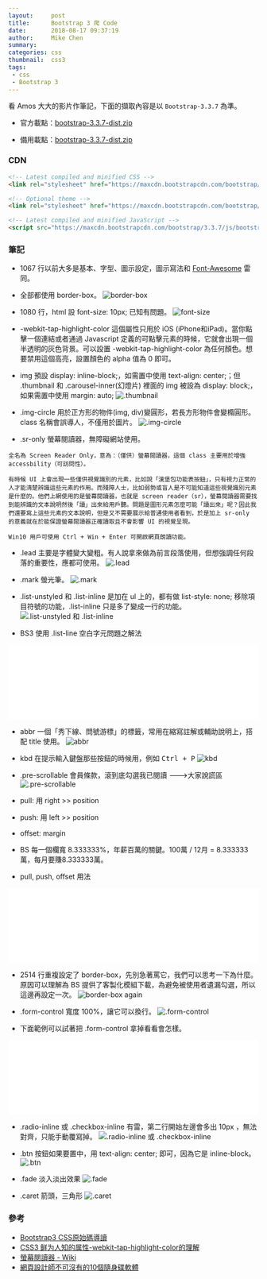 ```yaml
---
layout:     post
title:      Bootstrap 3 爬 Code
date:       2018-08-17 09:37:19
author:     Mike Chen
summary:    
categories: css
thumbnail:  css3
tags:
 - css
 - Bootstrap 3
---
```


看 Amos 大大的影片作筆記，下面的擷取內容是以 `Bootstrap-3.3.7` 為準。

* 官方載點：[bootstrap-3.3.7-dist.zip](https://github.com/twbs/bootstrap/releases/download/v3.3.7/bootstrap-3.3.7-dist.zip)

* 備用載點：[bootstrap-3.3.7-dist.zip](https://mike2014mike.github.io/sample/2018-08-17/bootstrap-3.3.7-dist.zip)

### CDN

```html
<!-- Latest compiled and minified CSS -->
<link rel="stylesheet" href="https://maxcdn.bootstrapcdn.com/bootstrap/3.3.7/css/bootstrap.min.css" integrity="sha384-BVYiiSIFeK1dGmJRAkycuHAHRg32OmUcww7on3RYdg4Va+PmSTsz/K68vbdEjh4u" crossorigin="anonymous">

<!-- Optional theme -->
<link rel="stylesheet" href="https://maxcdn.bootstrapcdn.com/bootstrap/3.3.7/css/bootstrap-theme.min.css" integrity="sha384-rHyoN1iRsVXV4nD0JutlnGaslCJuC7uwjduW9SVrLvRYooPp2bWYgmgJQIXwl/Sp" crossorigin="anonymous">

<!-- Latest compiled and minified JavaScript -->
<script src="https://maxcdn.bootstrapcdn.com/bootstrap/3.3.7/js/bootstrap.min.js" integrity="sha384-Tc5IQib027qvyjSMfHjOMaLkfuWVxZxUPnCJA7l2mCWNIpG9mGCD8wGNIcPD7Txa" crossorigin="anonymous"></script>
```

### 筆記

* 1067 行以前大多是基本、字型、圖示設定，圖示寫法和 [Font-Awesome](https://fontawesome.com) 雷同。

* 全部都使用 border-box。
![border-box](https://i.imgur.com/8aVhlZk.png)

* 1080 行，html 設 font-size: 10px; 已知有問題。
![font-size](https://i.imgur.com/Vi6UNZv.png)

* -webkit-tap-highlight-color 這個屬性只用於 iOS (iPhone和iPad)。當你點擊一個連結或者通過 Javascript 定義的可點擊元素的時候，它就會出現一個半透明的灰色背景。可以設置 -webkit-tap-highlight-color 為任何顏色。想要禁用這個高亮，設置顏色的 alpha 值為 0 即可。

* img 預設 display: inline-block;，如需置中使用 text-align: center;；但 .thumbnail 和 .carousel-inner(幻燈片) 裡面的 img 被設為 display: block;，如果需置中使用 margin: auto;
![.thumbnail](https://i.imgur.com/XRITUcK.png)

* .img-circle 用於正方形的物件(img, div)變圓形，若長方形物件會變橢圓形。class 名稱會誤導人，不僅用於圖片。
![.img-circle](https://i.imgur.com/WxnSrzx.png)

* .sr-only 螢幕閱讀器，無障礙網站使用。

```
全名為 Screen Reader Only，意為：（僅供）螢幕閱讀器，這個 class 主要用於增強 accessbility（可訪問性）。

有時候 UI 上會出現一些僅供視覺識別的元素，比如說「漢堡包功能表按鈕」，只有視力正常的人才能清楚辨識這些元素的作用。而殘障人士，比如弱勢或盲人是不可能知道這些視覺識別元素是什麼的。他們上網使用的是螢幕閱讀器，也就是 screen reader（sr），螢幕閱讀器需要找到能辨識的文本說明然後「讀」出來給用戶聽。問題是圖形元素怎麼可能「讀出來」呢？因此我們還要寫上這些元素的文本說明，但是又不需要展示給普通使用者看到，於是加上 sr-only 的意義就在於能保證螢幕閱讀器正確讀取且不會影響 UI 的視覺呈現。

Win10 用戶可使用 Ctrl + Win + Enter 可開啟網頁朗讀功能。
```

* .lead 主要是字體變大變粗。有人說拿來做為前言段落使用，但想強調任何段落的重要性，應都可使用。
![.lead](https://i.imgur.com/zuTZGzB.png)

* .mark 螢光筆。
![.mark](https://i.imgur.com/kiwl9Ym.png)

* .list-unstyled 和 .list-inline 是加在 ul 上的，都有做 list-style: none; 移除項目符號的功能，.list-inline 只是多了變成一行的功能。
![.list-unstyled 和 .list-inline](https://i.imgur.com/Nvpl8Ry.png)

* BS3 使用 .list-line 空白字元問題之解法
<div class="iframe-rwd">
    <iframe scrolling='no' title='BS3 使用 .list-line 空白字元問題' src='//codepen.io/mikechen2017/embed/GBbbaz/?height=265&theme-id=0&default-tab=html,result&embed-version=2' frameborder='no' allowtransparency='true' allowfullscreen='true' style='width: 100%;'>See the Pen <a href='https://codepen.io/mikechen2017/pen/GBbbaz/'>BS3 使用 .list-line 空白字元問題</a> by Mike Chen (<a href='https://codepen.io/mikechen2017'>@mikechen2017</a>) on <a href='https://codepen.io'>CodePen</a>.
</iframe>
</div>

* abbr 一個「秀下線、問號游標」的標籤，常用在縮寫註解或輔助說明上，搭配 title 使用。
![abbr](https://i.imgur.com/ztnhHlr.png)

* kbd 在提示輸入鍵盤那些按鈕的時候用，例如 <kbd>Ctrl + P</kbd>
![kbd](https://i.imgur.com/7NLgBaS.png)

* .pre-scrollable 會員條款，滾到底勾選我已閱讀 --->大家說謊區
![.pre-scrollable](https://i.imgur.com/Ea7mQxT.png)

* pull: 用 right >> position

* push: 用 left >> position

* offset: margin

* BS 每一個欄寬 8.333333%，年薪百萬的關鍵。100萬 / 12月 = 8.333333萬，每月要賺8.333333萬。

* pull, push, offset 用法
<div class="iframe-rwd">
    <iframe scrolling='no' title='BS3  pull, push, offset 用法' src='//codepen.io/mikechen2017/embed/ejqOGx/?height=265&theme-id=0&default-tab=html,result&embed-version=2' frameborder='no' allowtransparency='true' allowfullscreen='true' style='width: 100%;'>See the Pen <a href='https://codepen.io/mikechen2017/pen/ejqOGx/'>BS3  pull, push, offset 用法</a> by Mike Chen (<a href='https://codepen.io/mikechen2017'>@mikechen2017</a>) on <a href='https://codepen.io'>CodePen</a>.
</iframe>
</div>

* 2514 行重複設定了 border-box，先別急著罵它，我們可以思考一下為什麼。原因可以理解為 BS 提供了客製化模組下載，為避免被使用者遺漏勾選，所以這邊再設定一次。
![border-box again](https://i.imgur.com/Pp7qYvw.png)

* .form-control 寬度 100%，讓它可以換行。
![.form-control](https://i.imgur.com/bhJ4uvd.png)

* 下面範例可以試著把 .form-control 拿掉看看會怎樣。
<div class="iframe-rwd">
    <iframe scrolling='no' title='BS3  .form-control' src='//codepen.io/mikechen2017/embed/bjXNOB/?height=265&theme-id=0&default-tab=html,result&embed-version=2' frameborder='no' allowtransparency='true' allowfullscreen='true' style='width: 100%;'>See the Pen <a href='https://codepen.io/mikechen2017/pen/bjXNOB/'>BS3  .form-control</a> by Mike Chen (<a href='https://codepen.io/mikechen2017'>@mikechen2017</a>) on <a href='https://codepen.io'>CodePen</a>.
</iframe>
</div>

* .radio-inline 或 .checkbox-inline 有雷，第二行開始左邊會多出 10px ，無法對齊，只能手動覆寫掉。
![.radio-inline 或 .checkbox-inline](https://i.imgur.com/LbGJiC0.png)

* .btn 按鈕如果要置中，用 text-align: center; 即可，因為它是 inline-block。
![.btn](https://i.imgur.com/znW0IQU.png)

* .fade 淡入淡出效果
![.fade](https://i.imgur.com/A1f6Dh9.png)

* .caret 箭頭，三角形
![.caret](https://i.imgur.com/HRO4w8K.png)








### 參考
* [Bootstrap3 CSS原始碼導讀](https://www.youtube.com/watch?v=kxnGnewfpHA)
* [CSS3 鲜为人知的属性-webkit-tap-highlight-color的理解](https://www.cnblogs.com/libin-1/p/5903350.html)
* [螢幕閱讀器 - Wiki](https://zh.wikipedia.org/wiki/%E8%9E%A2%E5%B9%95%E9%96%B1%E8%AE%80%E5%99%A8)
* [網頁設計師不可沒有的10個隨身碟軟體](http://amos-lee.blogspot.com/2008/06/10.html)